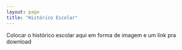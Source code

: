 ```yaml
---
layout: page
title: "Histórico Escolar"
---
```


Colocar o histórico escolar aqui em forma de imagem
e um link pra download